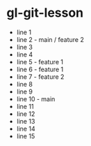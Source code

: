 # gl-git-lesson

- line 1
- line 2 - main / feature 2
- line 3
- line 4
- line 5 - feature 1
- line 6 - feature 1
- line 7 - feature 2
- line 8
- line 9
- line 10 - main
- line 11
- line 12
- line 13
- line 14
- line 15
